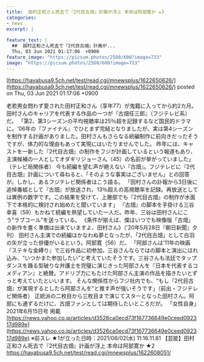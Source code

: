 ```yaml
---
title:  田村正和さん死去で『2代目古畑』計画が浮上 本命は阿部寛か ★3  
categories:
- news
excerpt: |
  
feature_text: |
  ##  田村正和さん死去で『2代目古畑』計画が...
  Thu, 03 Jun 2021 01:17:06  +0900
feature_image: "https://picsum.photos/2560/600?image=733"
image: "https://picsum.photos/2560/600?image=733"
---
```


[https://hayabusa9.5ch.net/test/read.cgi/mnewsplus/1622650626/](https://hayabusa9.5ch.net/test/read.cgi/mnewsplus/1622650626/)
posted on Thu, 03 Jun 2021 01:17:06  +0900

<!--more-->

老若男女問わず愛された田村正和さん（享年77）が鬼籍に入ってから約2カ月。田村さんのキャリアを代表する作品の一つが『古畑任三郎』（フジテレビ系）だ。 「第2、第3シーズンの平均視聴率は25％超を記録するなど国民的ドラマに。'06年の『ファイナル』でひとまず完結となりましたが、実は第4シーズンを制作する計画がありました。田村さんもさらなる続編制作に前向きだったそうですが、体力的な理由もあって実現にはいたりませんでした。 昨年には、キャストを一新した『2代目古畑』の制作をフジが計画しているという報道もあり、主演候補の一人としてオダギリジョーさん（45）の名前が挙がっていました」（テレビ局関係者） 今も続編を望む声が絶えない『古畑』。フジテレビに『2代目古畑』計画について尋ねると、「そのような事実はございません」との回答が。しかし、あるフジテレビ関係者はこう語る。 「田村さんの訃報から3日後に追悼番組として『古畑』が放送され、13％超えの高視聴率を記録。再放送としては異例の数字です。この結果を受けて、上層部でも『2代目古畑』の制作が水面下で本格的に検討され始めたと聞いています」 『古畑』の脚本を手掛ける三谷幸喜（59）もかねて続編を熱望していた一人だ。昨年、三谷は田村さんにこう“ラブコール”を送っている。 《条件が揃えば、僕はいつでも映像版「古畑」の新作を書く準備は出来ていますよ、田村さん》（'20年5月28日『朝日新聞』夕刊） 田村さん主演での続編はかなわぬ夢となったが、「2代目古畑」として白羽の矢が立った俳優がいるという。阿部寛（56）だ。 「阿部さんは'11年の映画『ステキな金縛り』で三谷作品に初参加。三谷さんならではの脚本と演出にほれ込み、“いつかまた参加したい”と考えていたそうです。三谷さんも法廷でタップダンスを踊る型破りな弁護士を完璧に演じきった阿部さんを『日本を代表するコメディアン』と絶賛。アドリブ力にもたけた阿部さん主演の作品を描きたいとずっと考えていたといいます。 そんな関係性からフジ社内でも、“もし『2代目古畑』が実現するとしたら阿部さんを”と推す声が強いそうです」（前出・フジテレビ関係者） 正統派の二枚目から三枚目まで演じてスターとなった田村さん。阿部にも通ずるだけに、古畑ファンとしては期待したいところだが。 「女性自身」2021年6月15日号 掲載 [https://news.yahoo.co.jp/articles/d3526ca0ecd73f167736649e0ceed092317d989e](https://news.yahoo.co.jp/articles/d3526ca0ecd73f167736649e0ceed092317d989e) ※前スレ ★1が立った日時：2021/06/02(水) 11:16:11.81 【芸能】田村正和さん死去で『2代目古畑』計画が浮上 本命は阿部寛か ★2 https://hayabusa9.5ch.net/test/read.cgi/mnewsplus/1622608051/
